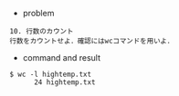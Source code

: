 * problem
```buildoutcfg
10. 行数のカウント
行数をカウントせよ．確認にはwcコマンドを用いよ．
```
* command and result
```
$ wc -l hightemp.txt 
      24 hightemp.txt
```
